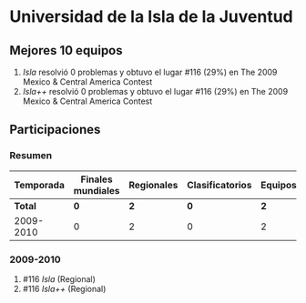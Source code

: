 ---
---

# Universidad de la Isla de la Juventud

## Mejores 10 equipos

1. _Isla_ resolvió 0 problemas y obtuvo el lugar #116 (29%) en The 2009 Mexico & Central America Contest
1. _Isla++_ resolvió 0 problemas y obtuvo el lugar #116 (29%) en The 2009 Mexico & Central America Contest

## Participaciones

### Resumen

| Temporada | Finales mundiales | Regionales | Clasificatorios | Equipos |
| --- | --- | --- | --- | --- |
| **Total** | **0** | **2** | **0** | **2** |
| 2009-2010 | 0 | 2 | 0 | 2 |

### 2009-2010

1. #116 _Isla_ (Regional)
1. #116 _Isla++_ (Regional)



